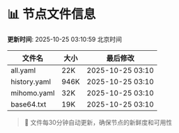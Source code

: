 # 📊 节点文件信息

**更新时间**: 2025-10-25 03:10:59 北京时间

| 文件名 | 大小 | 最后修改 |
|--------|------|----------|
| all.yaml | 22K | 2025-10-25 03:10 |
| history.yaml | 946K | 2025-10-25 03:10 |
| mihomo.yaml | 32K | 2025-10-25 03:10 |
| base64.txt | 19K | 2025-10-25 03:10 |

> 🔄 文件每30分钟自动更新，确保节点的新鲜度和可用性
